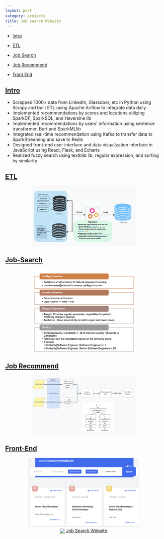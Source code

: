 ```yaml
---
layout: post
category: projects
title: Job search Website
---
```

- [Intro](#intro)

- [ETL](#etl)

- [Job Search](#job-search)

- [Job Recommend](#job-recommend)

- [Front End](#front-end)

  
## [Intro](#intro)
- Scrapped 1000+ data from LinkedIn, Glassdoor, etc in Python using Scrapy and built ETL using Apache Airflow to integrate data daily
- Implemented recommendations by scores and locations utilizing SparkDF, SparkSQL, and Haversine lib
- Implemented recommendations by users' information using sentence transformer, Bert and SparkMLlib
- Integrated real-time recommendation using Kafka to transfer data to SparkStreaming and save to Redis
- Designed front-end user interface and data visualization interface in JavaScript using React, Flask, and Echarts
- Realized fuzzy search using textblib lib, regular expression, and sorting by similarity

## [ETL](#etl)

<div style="text-align: center;">
  <img src="image/jobsearch/1719511439432.png" alt="1719511439432" style="zoom: 33%;"/>
</div>


## [Job-Search](#job-search)


<div style="text-align: center;">
  <img src="image/jobsearch/1719511496976.png" alt="1719511496976" style="zoom: 33%;" />
</div>

## [Job Recommend](#job-recommend)
<div style="text-align: center;">
  <img src="image/jobsearch/1719511628895.png" alt="1719511628895" style="zoom:33%;" />
</div>

## [Front-End](#frontend)

<div style="text-align: center;">
  <img src="image/jobsearch/1719511734847.png" alt="1719511734847" style="zoom: 50%;" />
</div>


<div style="text-align: center;">
    <img src="https://github.githubassets.com/images/modules/logos_page/GitHub-Mark.png" style="width:20px; vertical-align:middle;" />
    <a href="https://github.com/PeiqiChen/BigData">Job Search Website</a>
</div>